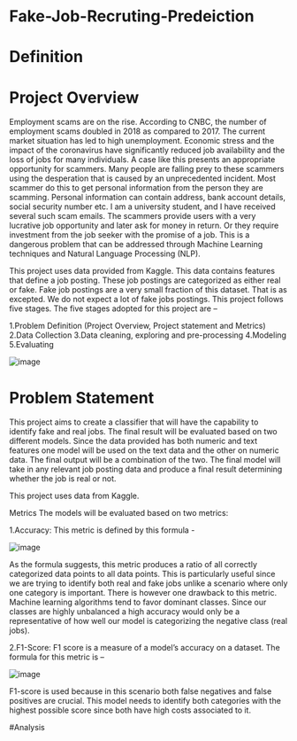 # Fake-Job-Recruting-Predeiction
# Definition
# Project Overview

Employment scams are on the rise. According to CNBC, the number of employment scams doubled in 2018 as compared to 2017. The current market situation has led to high unemployment. Economic stress and the impact of the coronavirus have significantly reduced job availability and the loss of jobs for many individuals. A case like this presents an appropriate opportunity for scammers. Many people are falling prey to these scammers using the desperation that is caused by an unprecedented incident. Most scammer do this to get personal information from the person they are scamming. Personal information can contain address, bank account details, social security number etc. I am a university student, and I have received several such scam emails. The scammers provide users with a very lucrative job opportunity and later ask for money in return. Or they require investment from the job seeker with the promise of a job. This is a dangerous problem that can be addressed through Machine Learning techniques and Natural Language Processing (NLP).

This project uses data provided from Kaggle. This data contains features that define a job posting. These job postings are categorized as either real or fake. Fake job postings are a very small fraction of this dataset. That is as excepted. We do not expect a lot of fake jobs postings. This project follows five stages. The five stages adopted for this project are –

  1.Problem Definition (Project Overview, Project statement and Metrics)
  2.Data Collection
  3.Data cleaning, exploring and pre-processing
  4.Modeling
  5.Evaluating
  
  ![image](https://user-images.githubusercontent.com/53687459/158058371-5f1ec806-6e14-4680-8ac3-aa85da5938ad.png)

# Problem Statement
This project aims to create a classifier that will have the capability to identify fake and real jobs. The final result will be evaluated based on two different models. Since the data provided has both numeric and text features one model will be used on the text data and the other on numeric data. The final output will be a combination of the two. The final model will take in any relevant job posting data and produce a final result determining whether the job is real or not.

This project uses data from Kaggle.

Metrics
The models will be evaluated based on two metrics:

  1.Accuracy: This metric is defined by this formula -

![image](https://user-images.githubusercontent.com/53687459/158058463-9f66e68a-1476-4b79-af87-e3201803f624.png)


As the formula suggests, this metric produces a ratio of all correctly categorized data points to all data points. This is particularly useful since we are trying to identify both real and fake jobs unlike a scenario where only one category is important. There is however one drawback to this metric. Machine learning algorithms tend to favor dominant classes. Since our classes are highly unbalanced a high accuracy would only be a representative of how well our model is categorizing the negative class (real jobs).

  2.F1-Score: F1 score is a measure of a model’s accuracy on a dataset. The formula for this metric is –
  
  ![image](https://user-images.githubusercontent.com/53687459/158058479-deda5139-4312-4c61-85a0-d8be826f041d.png)
  
  F1-score is used because in this scenario both false negatives and false positives are crucial. This model needs to identify both categories with the highest possible score since both have high costs associated to it.
  
  #Analysis
  
  
  
